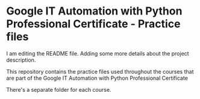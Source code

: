 # Google IT Automation with Python Professional Certificate - Practice files
I am editing the README file. Adding some more details about the project description.

This repository contains the practice files used throughout the courses that are
part of the Google IT Automation with Python Professional Certificate

There's a separate folder for each course.

